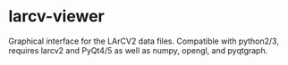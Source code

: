 # larcv-viewer

Graphical interface for the LArCV2 data files.  Compatible with python2/3, requires larcv2 and PyQt4/5 as well as numpy, opengl, and pyqtgraph.
